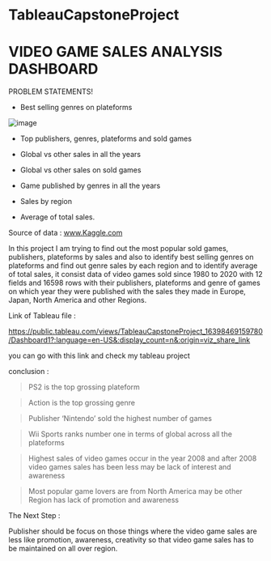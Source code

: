 # TableauCapstoneProject

# VIDEO GAME SALES ANALYSIS DASHBOARD



PROBLEM STATEMENTS!


* Best selling genres on plateforms


![image](https://user-images.githubusercontent.com/94037137/152293511-42c4e27a-d35f-45a8-a7c0-6fca025618ef.png)


* Top publishers, genres, plateforms and sold games 

* Global vs other sales in all the years

* Global vs other sales on sold games

* Game published by genres in all the years 

* Sales by region

* Average of total sales.


Source of data : www.Kaggle.com



In this project I am trying to find out the most popular sold games, publishers, plateforms by sales and also to identify best selling genres on plateforms and find out genre sales by each region and to identify average of total sales, it consist data of video games sold since 1980 to 2020 with 12 fields and 16598 rows with their publishers, plateforms and genre of games on which year they were published with the sales they made in Europe, Japan, North America and other Regions.


Link of Tableau file :

https://public.tableau.com/views/TableauCapstoneProject_16398469159780/Dashboard1?:language=en-US&:display_count=n&:origin=viz_share_link

you can go with this link and check my tableau project


conclusion :

> PS2 is the top grossing plateform

> Action is the top grossing genre

> Publisher ‘Nintendo’ sold the highest number of games

> Wii Sports ranks number one in terms of global across all the plateforms

> Highest sales of video games occur in the year 2008 and after 2008 video games sales has been less may be lack of interest and awareness 

> Most popular game lovers are from North America may be other Region has lack of promotion and awareness


The Next Step :
 
Publisher should be focus on those things where the video game sales are less like promotion, awareness, creativity so that video game sales has to be maintained on all over region.



